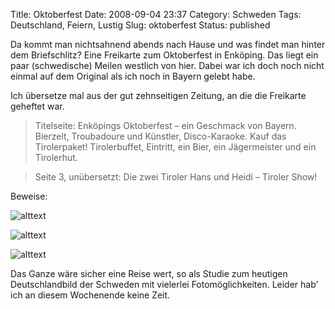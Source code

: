 Title: Oktoberfest
Date: 2008-09-04 23:37
Category: Schweden
Tags: Deutschland, Feiern, Lustig
Slug: oktoberfest
Status: published

Da kommt man nichtsahnend abends nach Hause und was findet man hinter
dem Briefschlitz? Eine Freikarte zum Oktoberfest in Enköping. Das liegt
ein paar (schwedische) Meilen westlich von hier. Dabei war ich doch noch
nicht einmal auf dem Original als ich noch in Bayern gelebt habe.

Ich übersetze mal aus der gut zehnseitigen Zeitung, an die die Freikarte
geheftet war.

> Titelseite: Enköpings Oktoberfest – ein Geschmack von Bayern.
> Bierzelt, Troubadoure und Künstler, Disco-Karaoke. Kauf das
> Tirolerpaket! Tirolerbuffet, Eintritt, ein Bier, ein Jägermeister und
> ein Tirolerhut.

> Seite 3, unübersetzt: Die zwei Tiroler Hans und Heidi – Tiroler Show!

Beweise: <!--more nach dem Klick &raquo;-->

![alttext](/pic/enkopokt_1.jpg)

![alttext](/pic/enkopokt_2.jpg)

![alttext](/pic/enkopokt_3.jpg)

Das Ganze wäre sicher eine Reise wert, so als Studie zum heutigen
Deutschlandbild der Schweden mit vielerlei Fotomöglichkeiten. Leider
hab’ ich an diesem Wochenende keine Zeit.

